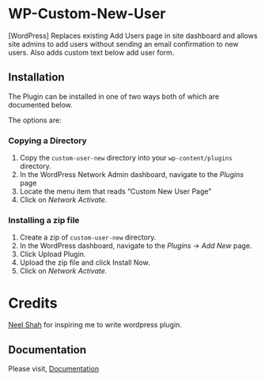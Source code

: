 # WP-Custom-New-User
[WordPress] Replaces existing Add Users page in site dashboard and allows site admins to add users without sending an email confirmation to new users. Also adds custom text below add user form.

## Installation

The Plugin can be installed in one of two ways both of which are documented below. 

The options are:

### Copying a Directory

1. Copy the `custom-user-new` directory into your `wp-content/plugins` directory.
2. In the WordPress Network Admin dashboard, navigate to the *Plugins* page
3. Locate the menu item that reads “Custom New User Page"
4. Click on *Network Activate.*

### Installing a zip file

1. Create a zip of `custom-user-new` directory.
2. In the WordPress dashboard, navigate to the *Plugins* -> *Add New* page.
3. Click Upload Plugin.
4. Upload the zip file and click Install Now.
5. Click on *Network Activate.*


# Credits
[Neel Shah](shah.neel@nyu.edu) for inspiring me to write wordpress plugin.

## Documentation

Please visit, [Documentation](http://sanghviharshit.github.io/WP-Custom-New-User/doc)
